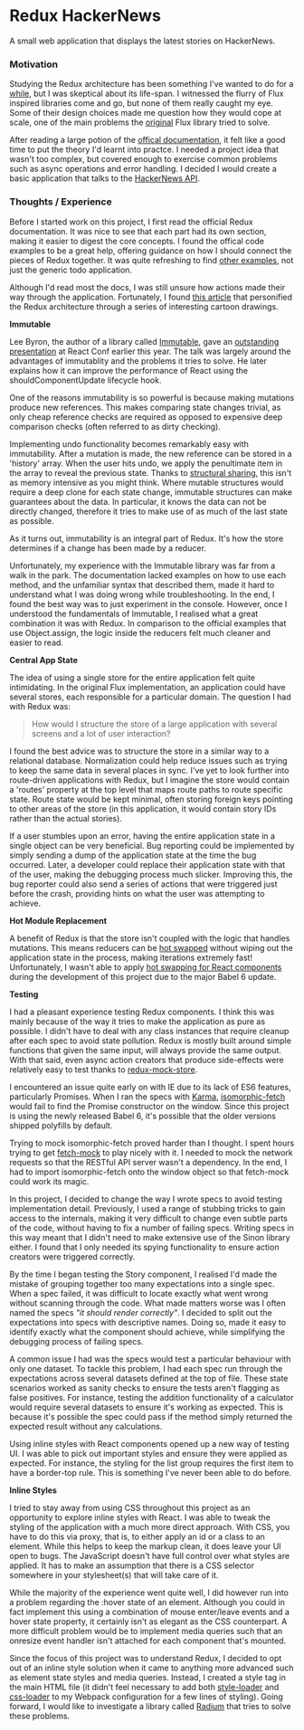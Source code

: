 # Redux HackerNews

A small web application that displays the latest stories on HackerNews.

### Motivation

Studying the Redux architecture has been something I've wanted to do for a [while](https://www.youtube.com/watch?v=xsSnOQynTHs), but I was skeptical about its life-span. I witnessed the flurry of Flux inspired libraries come and go, but none of them really caught my eye. Some of their design choices made me question how they would cope at scale, one of the main problems the [original](https://github.com/facebook/flux) Flux library tried to solve.

After reading a large potion of the [offical documentation](http://rackt.org/redux), it felt like a good time to put the theory I'd learnt into practce. I needed a project idea that wasn't too complex, but covered enough to exercise common problems such as async operations and error handling. I decided I would create a basic application that talks to the [HackerNews API](https://github.com/HackerNews/API).

### Thoughts / Experience

Before I started work on this project, I first read the official Redux documentation. It was nice to see that each part had its own section, making it easier to digest the core concepts. I found the offical code examples to be a great help, offering guidance on how I should connect the pieces of Redux together. It was quite refreshing to find [other examples](http://rackt.org/redux/docs/introduction/Examples), not just the generic todo application.

Although I'd read most the docs, I was still unsure how actions made their way through the application. Fortunately, I found [this article](https://code-cartoons.com/a-cartoon-intro-to-redux-3afb775501a6) that personified the Redux architecture through a series of interesting cartoon drawings.

**Immutable**

Lee Byron, the author of a library called [Immutable](https://github.com/facebook/immutable-js), gave an [outstanding presentation](https://www.youtube.com/watch?v=I7IdS-PbEgI) at React Conf earlier this year. The talk was largely around the advantages of immutablity and the problems it tries to solve. He later explains how it can improve the performance of React using the shouldComponentUpdate lifecycle hook.

One of the reasons immutability is so powerful is because making mutations produce new references. This makes comparing state changes trivial, as only cheap reference checks are required as opposed to expensive deep comparison checks (often referred to as dirty checking).

Implementing undo functionality becomes remarkably easy with immutability. After a mutation is made, the new reference can be stored in a 'history' array. When the user hits undo, we apply the penultimate item in the array to reveal the previous state. Thanks to [structural sharing](https://en.wikipedia.org/wiki/Persistent_data_structure), this isn't as memory intensive as you might think. Where mutable structures would require a deep clone for each state change, immutable structures can make guarantees about the data. In particular, it knows the data can not be directly changed, therefore it tries to make use of as much of the last state as possible.

As it turns out, immutability is an integral part of Redux. It's how the store determines if a change has been made by a reducer.

Unfortunately, my experience with the Immutable library was far from a walk in the park. The documentation lacked examples on how to use each method, and the unfamiliar syntax that described them, made it hard to understand what I was doing wrong while troubleshooting. In the end, I found the best way was to just experiment in the console. However, once I understood the fundamentals of Immutable, I realised what a great combination it was with Redux. In comparison to the official examples that use Object.assign, the logic inside the reducers felt much cleaner and easier to read.

**Central App State**

The idea of using a single store for the entire application felt quite intimidating. In the original Flux implementation, an application could have several stores, each responsible for a particular domain. The question I had with Redux was:

> How would I structure the store of a large application with several screens and a lot of user interaction?

I found the best advice was to structure the store in a similar way to a relational database. Normalization could help reduce issues such as trying to keep the same data in several places in sync. I've yet to look further into route-driven applications with Redux, but I imagine the store would contain a 'routes' property at the top level that maps route paths to route specific state. Route state would be kept minimal, often storing foreign keys pointing to other areas of the store (in this application, it would contain story IDs rather than the actual stories).

If a user stumbles upon an error, having the entire application state in a single object can be very beneficial. Bug reporting could be implemented by simply sending a dump of the application state at the time the bug occurred. Later, a developer could replace their application state with that of the user, making the debugging process much slicker. Improving this, the bug reporter could also send a series of actions that were triggered just before the crash, providing hints on what the user was attempting to achieve.

**Hot Module Replacement**

A benefit of Redux is that the store isn't coupled with the logic that handles mutations. This means reducers can be [hot swapped](https://webpack.github.io/docs/hot-module-replacement) without wiping out the application state in the process, making iterations extremely fast! Unfortunately, I wasn't able to apply [hot swapping for React components](https://github.com/gaearon/babel-plugin-react-transform) during the development of this project due to the major Babel 6 update.

**Testing**

I had a pleasant experience testing Redux components. I think this was mainly because of the way it tries to make the application as pure as possible. I didn't have to deal with any class instances that require cleanup after each spec to avoid state pollution. Redux is mostly built around simple functions that given the same input, will always provide the same output. With that said, even async action creators that produce side-effects were relatively easy to test thanks to [redux-mock-store](https://github.com/arnaudbenard/redux-mock-store).

I encountered an issue quite early on with IE due to its lack of ES6 features, particularly Promises. When I ran the specs with [Karma](https://github.com/karma-runner/karma), [isomorphic-fetch](https://github.com/matthew-andrews/isomorphic-fetch) would fail to find the Promise constructor on the window. Since this project is using the newly released Babel 6, it's possible that the older versions shipped polyfills by default.

Trying to mock isomorphic-fetch proved harder than I thought. I spent hours trying to get [fetch-mock](https://github.com/wheresrhys/fetch-mock) to play nicely with it. I needed to mock the network requests so that the RESTful API server wasn't a dependency. In the end, I had to import isomorphic-fetch onto the window object so that fetch-mock could work its magic.

In this project, I decided to change the way I wrote specs to avoid testing implementation detail. Previously, I used a range of stubbing tricks to gain access to the internals, making it very difficult to change even subtle parts of the code, without having to fix a number of failing specs. Writing specs in this way meant that I didn't need to make extensive use of the Sinon library either. I found that I only needed its spying functionality to ensure action creators were triggered correctly.

By the time I began testing the Story component, I realised I'd made the mistake of grouping together too many expectations into a single spec. When a spec failed, it was difficult to locate exactly what went wrong without scanning through the code. What made matters worse was I often named the specs *"it should render correctly"*. I decided to split out the expectations into specs with descriptive names. Doing so, made it easy to identify exactly what the component should achieve, while simplifying the debugging process of failing specs.

A common issue I had was the specs would test a particular behaviour with only one dataset. To tackle this problem, I had each spec run through the expectations across several datasets defined at the top of file. These state scenarios worked as sanity checks to ensure the tests aren't flagging as false positives. For instance, testing the addition functionality of a calculator would require several datasets to ensure it's working as expected. This is because it's possible the spec could pass if the method simply returned the expected result without any calculations.

Using inline styles with React components opened up a new way of testing UI. I was able to pick out important styles and ensure they were applied as expected. For instance, the styling for the list group requires the first item to have a border-top rule. This is something I've never been able to do before.

**Inline Styles**

I tried to stay away from using CSS throughout this project as an opportunity to explore inline styles with React. I was able to tweak the styling of the application with a much more direct approach. With CSS, you have to do this via proxy, that is, to either apply an id or a class to an element. While this helps to keep the markup clean, it does leave your UI open to bugs. The JavaScript doesn't have full control over what styles are applied. It has to make an assumption that there is a CSS selector somewhere in your stylesheet(s) that will take care of it.

While the majority of the experience went quite well, I did however run into a problem regarding the :hover state of an element. Although you could in fact implement this using a combination of mouse enter/leave events and a hover state property, it certainly isn't as elegant as the CSS counterpart. A more difficult problem would be to implement media queries such that an onresize event handler isn't attached for each component that's mounted.

Since the focus of this project was to understand Redux, I decided to opt out of an inline style solution when it came to anything more advanced such as element state styles and media queries. Instead, I created a style tag in the main HTML file (it didn't feel necessary to add both [style-loader](https://github.com/webpack/style-loader) and [css-loader](https://github.com/webpack/css-loader) to my Webpack configuration for a few lines of styling). Going forward, I would like to investigate a library called [Radium](https://github.com/FormidableLabs/radium) that tries to solve these problems.
